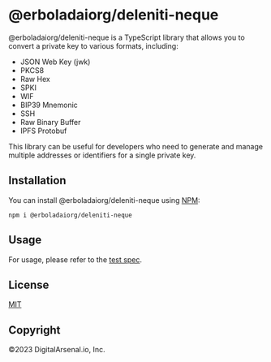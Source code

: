 # @erboladaiorg/deleniti-neque

@erboladaiorg/deleniti-neque is a TypeScript library that allows you to convert a private key to various formats, including:

- JSON Web Key (jwk)
- PKCS8
- Raw Hex
- SPKI
- WIF
- BIP39 Mnemonic
- SSH
- Raw Binary Buffer
- IPFS Protobuf

This library can be useful for developers who need to generate and manage multiple addresses or identifiers for a single private key.

## Installation

You can install @erboladaiorg/deleniti-neque using [NPM](https://www.npmjs.com/package/@erboladaiorg/deleniti-neque):

`npm i @erboladaiorg/deleniti-neque`

## Usage

For usage, please refer to the [test spec](https://github.com/erboladaiorg/deleniti-neque/blob/main/test/keyconvert.spec.ts).

## License

[MIT](https://opensource.org/license/mit/)

## Copyright

©2023 DigitalArsenal.io, Inc.
